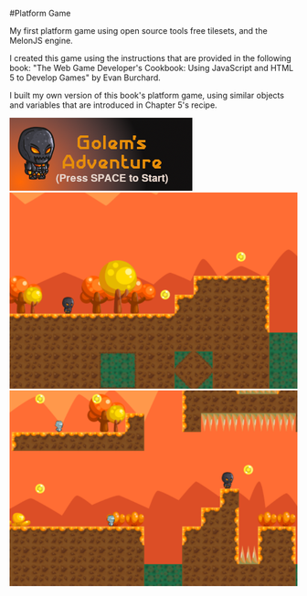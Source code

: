 #Platform Game

My first platform game using open source tools free tilesets, and the MelonJS engine.

I created this game using the instructions that are provided in the following book:
"The Web Game Developer's Cookbook: Using JavaScript and HTML 5 to Develop Games" by Evan Burchard.


I built my own version of this book's platform game, using similar objects and variables that are introduced in Chapter 5's recipe.

![alt text](https://github.com/John2324/Platform-Game/blob/master/titleScreen.png "TitleScreen")
![alt text](https://github.com/John2324/Platform-Game/blob/master/screenshots/screenshot1.png "InitialScene")
![alt text](https://github.com/John2324/Platform-Game/blob/master/screenshots/screenshot2.png "SecondScene")
